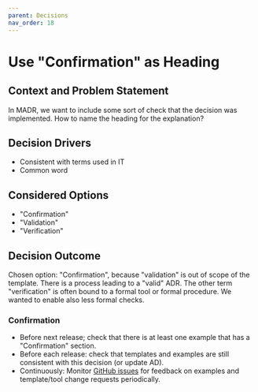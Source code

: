 ```yaml
---
parent: Decisions
nav_order: 18
---
```

# Use "Confirmation" as Heading

## Context and Problem Statement

In MADR, we want to include some sort of check that the decision was implemented.
How to name the heading for the explanation?

## Decision Drivers

* Consistent with terms used in IT
* Common word

## Considered Options

* "Confirmation"
* "Validation"
* "Verification"

## Decision Outcome

Chosen option: "Confirmation", because "validation" is out of scope of the template.
There is a process leading to a "valid" ADR.
The other term "verification" is often bound to a formal tool or formal procedure.
We wanted to enable also less formal checks.

### Confirmation

* Before next release; check that there is at least one example that has a "Confirmation" section.
* Before each release: check that templates and examples are still consistent with this decision (or update AD).
* Continuously: Monitor [GitHub issues](https://github.com/adr/madr/issues) for feedback on examples and template/tool change requests periodically.
